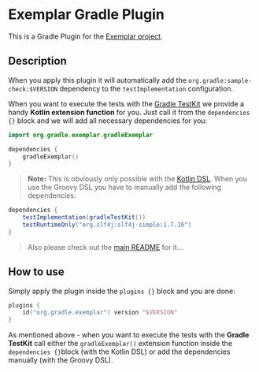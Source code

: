 # Exemplar Gradle Plugin
This is a Gradle Plugin for the [Exemplar project](https://github.com/gradle/exemplar).

## Description
When you apply this plugin it will automatically add the `org.gradle:sample-check:$VERSION`
dependency to the `testImplementation` configuration.

When you want to execute the tests with the [Gradle TestKit](https://docs.gradle.org/current/userguide/test_kit.html)
we provide a handy **Kotlin extension function** for you.
Just call it from the `dependencies {}` block and we will add all necessary dependencies for you:
```kotlin
import org.gradle.exemplar.gradleExemplar

dependencies {
    gradleExemplar()
}
```  

> **Note:** This is obviously only possible with the [Kotlin DSL](https://github.com/gradle/kotlin-dsl).
When you use the Groovy DSL you have to manually add the following dependencies:
```groovy
dependencies {
    testImplementation(gradleTestKit())
    testRuntimeOnly("org.slf4j:slf4j-simple:1.7.16")
}
```
> Also please check out the [main README](../docs/README.adoc) for it...

## How to use
Simply apply the plugin inside the `plugins {}` block and you are done:
```kotlin
plugins {
    id("org.gradle.exemplar") version "$VERSION"
}
```

As mentioned above - when you want to execute the tests with the **Gradle TestKit** call
either the `gradleExemplar()` extension function inside the `dependencies {}`block (with the Kotlin DSL)
or add the dependencies manually (with the Groovy DSL).

